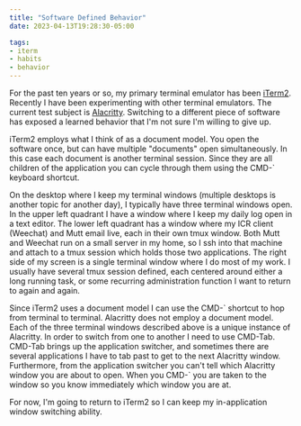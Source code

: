 ```yaml
---
title: "Software Defined Behavior"
date: 2023-04-13T19:28:30-05:00

tags:
- iterm
- habits
- behavior
---
```

For the past ten years or so, my primary terminal emulator has been [iTerm2](https://iterm2.com
"iTerm2"). Recently I have been
experimenting with other terminal emulators. The current test subject is
[Alacritty](https://alacritty.org "Alacritty"). Switching to a
different piece of software has exposed a learned behavior that I'm not sure I'm willing to give up.

iTerm2 employs what I think of as a document model. You open the software once, but can have
multiple "documents" open simultaneously. In this case each document is another terminal session.
Since they are all children of the application you can cycle through them using the CMD-\` keyboard
shortcut.

On the desktop where I keep my terminal windows (multiple desktops is another topic for another
day), I typically have three terminal windows open. In the upper left quadrant I have a window where
I keep my daily log open in a text editor. The lower left quadrant has a window where my ICR client
(Weechat) and Mutt email live, each in their own tmux window. Both Mutt and Weechat run on a small
server in my home, so I ssh into that machine and attach to a tmux session which holds those two
applications. The right side of my screen is a single terminal window where I do most of my work. I
usually have several tmux session defined, each centered around either a long running task, or some
recurring administration function I want to return to again and again.

Since iTerm2 uses a document model I can use the CMD-\` shortcut to hop from terminal to terminal.
Alacritty does not employ a document model. Each of the three terminal windows described above is a
unique instance of Alacritty. In order to switch from one to another I need to use CMD-Tab. CMD-Tab
brings up the application switcher, and sometimes there are several applications I have to tab past
to get to the next Alacritty window. Furthermore, from the application switcher you can't tell which
Alacritty window you are about to open. When you CMD-\` you are taken to the window so you know
immediately which window you are at.

For now, I'm going to return to iTerm2 so I can keep my in-application window switching ability.
